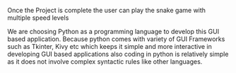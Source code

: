 
Once the Project is complete the user can play the snake game with multiple speed levels


We are choosing Python as a programming language to develop this GUI based application. Because python comes with variety of GUI Frameworks such as Tkinter, Kivy etc which keeps it simple and more interactive in developing GUI based applications also coding in python is relatively simple as it does not involve complex syntactic rules like other languages. 